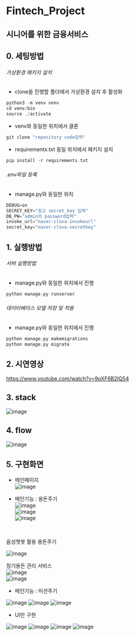 # Fintech_Project
## 시니어를 위한 금융서비스


## 0. 세팅방법

###### 가상환경 패키지 설치
- clone을 진행할 폴더에서 가상환경 설치 후 활성화
``` c
python3 -m venv venv
cd venv/bin
source ./activate
```

- venv와 동일한 위치에서 클론
```c
git clone "repository code입력"
```

- requirementx.txt 동일 위치에서 패키지 설치
``` c
pip install -r requirements.txt
```

###### .env파일 등록
- manage.py와 동일한 위치
```c
DEBUG=on
SECRET_KEY="장고 secret_key 입력"
DB_PW="admin의 password입력"
invoke_url="naver-clova-invokeurl"
secret_key="naver-clova-secretkey"
```

## 1. 실행방법

###### 서버 실행방법
- manage.py와 동일한 위치에서 진행
``` c
python manage.py runserver
```

###### 데이터베이스 모델 저장 및 적용
- manage.py와 동일한 위치에서 진행
``` c
python manage.py makemigrations
python manage.py migrate
```

## 2. 시연영상

https://www.youtube.com/watch?v=9pXF6B2IQ54

## 3. stack

![image](https://user-images.githubusercontent.com/74058047/216101270-ebcbab0e-d588-4614-b873-42e356774a2e.png)<br>


## 4. flow

![image](https://user-images.githubusercontent.com/74058047/216101619-1c945fe9-036a-49d1-81cf-9526b410de1c.png)<br>


## 5. 구현화면

- 메인페이지<br>
![image](https://user-images.githubusercontent.com/74058047/216101838-4e027703-777a-4fea-b393-6d7154372d36.png)<br>

- 메인기능 : 용돈주기<br>
![image](https://user-images.githubusercontent.com/74058047/216102176-b2b0a332-792f-4208-a559-7ec5bab6ee0d.png)<br>
![image](https://user-images.githubusercontent.com/74058047/216102374-271b0a60-be01-4352-b31e-3b56060ab967.png)<br>
![image](https://user-images.githubusercontent.com/74058047/216102465-bf2995ea-f59e-4261-b490-6db92b748672.png)<br>
<br>

음성챗봇 활용 용돈주기<br>

![image](https://user-images.githubusercontent.com/74058047/216105986-7338c3ed-30d0-471d-83ee-43cffbf208f9.png)<br>

정기용돈 관리 서비스<br>
![image](https://user-images.githubusercontent.com/74058047/216106077-ba9583ac-0b30-44eb-b5af-6436a1e864e7.png)<br>
![image](https://user-images.githubusercontent.com/74058047/216106143-03dd1d33-20b9-489e-97de-564bbcb7875b.png)


- 메인기능 : 미션주기<br>

![image](https://user-images.githubusercontent.com/74058047/216106245-4d9658df-2051-4f7a-88be-46bed45da87a.png)
![image](https://user-images.githubusercontent.com/74058047/216106296-77ecc671-2ce2-4c03-a9db-19c611949539.png)
![image](https://user-images.githubusercontent.com/74058047/216106496-d6f1725e-5519-4796-a8e1-f8dc088bf624.png)


- UI만 구현<br>

![image](https://user-images.githubusercontent.com/74058047/216106562-7f41a0e9-ab65-4904-a266-16e98fbc3236.png)
![image](https://user-images.githubusercontent.com/74058047/216106685-844f21fa-c09a-4572-ad27-49369708f2ae.png)
![image](https://user-images.githubusercontent.com/74058047/216106750-b3944bf6-d626-4e14-99de-1ece7f46d113.png)
![image](https://user-images.githubusercontent.com/74058047/216106802-ff15fc64-f337-47e7-9ce5-143d710f28aa.png)



